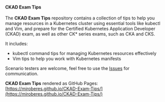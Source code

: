 #### CKAD Exam Tips

The **CKAD Exam Tips** repository contains a collection of tips to help you manage resources in a Kubernetes cluster using essential tools like kubectl and Vim, and prepare for the Certified Kubernetes Application Developer (CKAD) exam, as well as other CK* series exams, such as CKA and CKS.

It includes:

- kubectl command tips for managing Kubernetes resources effectively
- Vim tips to help you work with Kubernetes manifests

Scenario testers are welcome, feel free to use the [Issues](https://github.com/miroberes/CKAD-Exam-Tips/issues) for communication.

**CKAD Exam Tips** rendered as GitHub Pages: [https://miroberes.github.io/CKAD-Exam-Tips/](https://miroberes.github.io/CKAD-Exam-Tips/)
